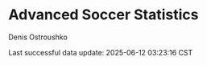 # Advanced Soccer Statistics
Denis Ostroushko

<!-- gfm -->

Last successful data update: 2025-06-12 03:23:16 CST
